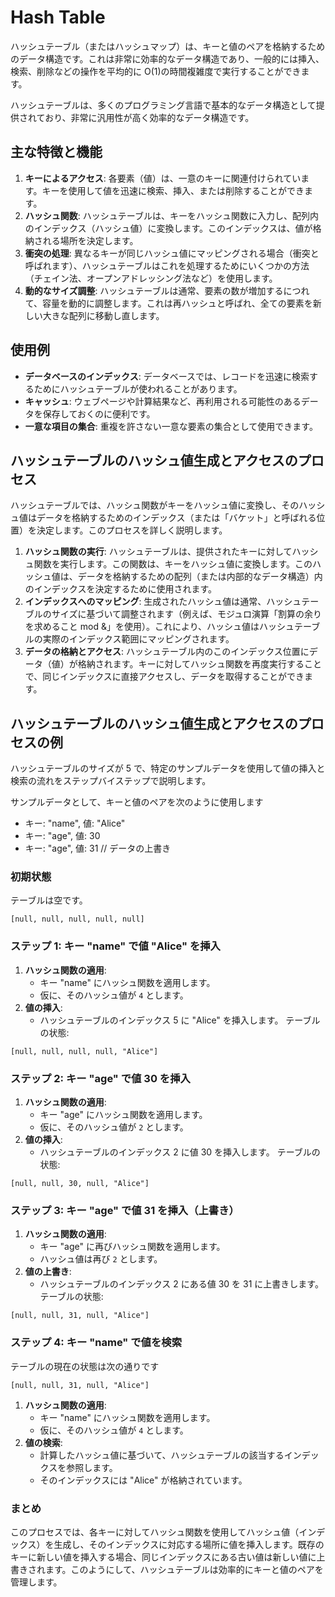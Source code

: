 # Hash Table

ハッシュテーブル（またはハッシュマップ）は、キーと値のペアを格納するためのデータ構造です。これは非常に効率的なデータ構造であり、一般的には挿入、検索、削除などの操作を平均的に O(1)の時間複雑度で実行することができます。

ハッシュテーブルは、多くのプログラミング言語で基本的なデータ構造として提供されており、非常に汎用性が高く効率的なデータ構造です。

## 主な特徴と機能

1. **キーによるアクセス**:
   各要素（値）は、一意のキーに関連付けられています。キーを使用して値を迅速に検索、挿入、または削除することができます。
2. **ハッシュ関数**:
   ハッシュテーブルは、キーをハッシュ関数に入力し、配列内のインデックス（ハッシュ値）に変換します。このインデックスは、値が格納される場所を決定します。
3. **衝突の処理**:
   異なるキーが同じハッシュ値にマッピングされる場合（衝突と呼ばれます）、ハッシュテーブルはこれを処理するためにいくつかの方法（チェイン法、オープンアドレッシング法など）を使用します。
4. **動的なサイズ調整**:
   ハッシュテーブルは通常、要素の数が増加するにつれて、容量を動的に調整します。これは再ハッシュと呼ばれ、全ての要素を新しい大きな配列に移動し直します。

## 使用例

- **データベースのインデックス**:
  データベースでは、レコードを迅速に検索するためにハッシュテーブルが使われることがあります。
- **キャッシュ**:
  ウェブページや計算結果など、再利用される可能性のあるデータを保存しておくのに便利です。
- **一意な項目の集合**:
  重複を許さない一意な要素の集合として使用できます。

## ハッシュテーブルのハッシュ値生成とアクセスのプロセス

ハッシュテーブルでは、ハッシュ関数がキーをハッシュ値に変換し、そのハッシュ値はデータを格納するためのインデックス（または「バケット」と呼ばれる位置）を決定します。このプロセスを詳しく説明します。

1. **ハッシュ関数の実行**:
   ハッシュテーブルは、提供されたキーに対してハッシュ関数を実行します。この関数は、キーをハッシュ値に変換します。このハッシュ値は、データを格納するための配列（または内部的なデータ構造）内のインデックスを決定するために使用されます。
2. **インデックスへのマッピング**:
   生成されたハッシュ値は通常、ハッシュテーブルのサイズに基づいて調整されます（例えば、モジュロ演算「割算の余りを求めること mod &」を使用）。これにより、ハッシュ値はハッシュテーブルの実際のインデックス範囲にマッピングされます。
3. **データの格納とアクセス**:
   ハッシュテーブル内のこのインデックス位置にデータ（値）が格納されます。キーに対してハッシュ関数を再度実行することで、同じインデックスに直接アクセスし、データを取得することができます。

## ハッシュテーブルのハッシュ値生成とアクセスのプロセスの例

ハッシュテーブルのサイズが 5 で、特定のサンプルデータを使用して値の挿入と検索の流れをステップバイステップで説明します。

サンプルデータとして、キーと値のペアを次のように使用します

- キー: "name", 値: "Alice"
- キー: "age", 値: 30
- キー: "age", 値: 31 // データの上書き

### 初期状態

テーブルは空です。

```
[null, null, null, null, null]
```

### ステップ 1: キー "name" で値 "Alice" を挿入

1. **ハッシュ関数の適用**:
   - キー "name" にハッシュ関数を適用します。
   - 仮に、そのハッシュ値が `4` とします。
2. **値の挿入**:
   - ハッシュテーブルのインデックス 5 に "Alice" を挿入します。
     テーブルの状態:

```
[null, null, null, null, "Alice"]
```

### ステップ 2: キー "age" で値 30 を挿入

1. **ハッシュ関数の適用**:
   - キー "age" にハッシュ関数を適用します。
   - 仮に、そのハッシュ値が `2` とします。
2. **値の挿入**:
   - ハッシュテーブルのインデックス 2 に値 30 を挿入します。
     テーブルの状態:

```
[null, null, 30, null, "Alice"]
```

### ステップ 3: キー "age" で値 31 を挿入（上書き）

1. **ハッシュ関数の適用**:
   - キー "age" に再びハッシュ関数を適用します。
   - ハッシュ値は再び `2` とします。
2. **値の上書き**:
   - ハッシュテーブルのインデックス 2 にある値 30 を 31 に上書きします。
     テーブルの状態:

```
[null, null, 31, null, "Alice"]
```

### **ステップ 4: キー "name" で値を検索**

テーブルの現在の状態は次の通りです

```
[null, null, 31, null, "Alice"]
```

1. **ハッシュ関数の適用**:
   - キー "name" にハッシュ関数を適用します。
   - 仮に、そのハッシュ値が `4` とします。
2. **値の検索**:
   - 計算したハッシュ値に基づいて、ハッシュテーブルの該当するインデックスを参照します。
   - そのインデックスには "Alice" が格納されています。

### まとめ

このプロセスでは、各キーに対してハッシュ関数を使用してハッシュ値（インデックス）を生成し、そのインデックスに対応する場所に値を挿入します。既存のキーに新しい値を挿入する場合、同じインデックスにある古い値は新しい値に上書きされます。このようにして、ハッシュテーブルは効率的にキーと値のペアを管理します。
